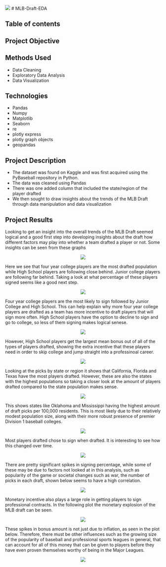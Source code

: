 <img src="images/MLBDraft.png">
# MLB-Draft-EDA

## Table of contents

## Project Objective


## Methods Used
+ Data Cleaning
+ Exploratory Data Analysis
+ Data Visualization

## Technologies
+ Pandas
+ Numpy
+ Matplotlib
+ Seaborn
+ re
+ plotly express
+ plotly graph objects
+ geopandas

## Project Description
+ The dataset was found on Kaggle and was first acquired using the PyBaseball repository in Python.
+ The data was cleaned using Pandas
+ There was one added column that included the state/region of the player drafted
+ We then sought to draw insights about the trends of the MLB Draft through data manipulation and data visualization

## Project Results

Looking to get an insight into the overall trends of the MLB Draft seemed logical and a good first step into developing insights about the draft how different factors may play into whether a team drafted a player or not. Some insights can be seen from these graphs


<p align = "center">
<img src = "images/PicksByType.png" style>
</p>


Here we see that four year college players are the most drafted population while High School players are following close behind. Junior college players are following far behind. Taking a look at what percentage of these players signed seems like a good next step.

<p align = "center">
<img src = "images/SigningPercentType.png" style>
</p>


Four year college players are the most likely to sign followed by Junior College and High School. This can help explain why more four year college players are drafted as a team has more incentive to draft players that will sign more often. High School players have the option to decline to sign and go to college, so less of them signing makes logical senese. 

<p align = "center">
<img src = "images/MeanBonusType.png" style>
</p>


However, High School players get the largest mean bonus out of all of the types of players drafted, showing the extra incentive that these players need in order to skip college and jump straight into a professinoal career.

<p align = "center">
<img src = "images/PicksByState.png" style>
</p>


Looking at the picks by state or region it shows that California, Florida and Texas have the most players drafted. However, these are also the states with the highest populations so taking a closer look at the amount of players drafted compared to the state population makes sense.

<p align = "center">
<img src = "images/ChoroByState.png" style>
</p>


This shows states like Oklahoma and Mississippi having the highest amount of draft picks per 100,000 residents. This is most likely due to their relatively modest population size, along with their more robust presence of premier Division 1 baseball colleges.

<p align = "center">
<img src = "images/SigningResultsOverall.png" style>
</p>


Most players drafted chose to sign when drafted. It is interesting to see how this changed over time.

<p align = "center">
<img src = "images/SigningProportionTime.png" style>
</p>


There are pretty significant spikes in signing percentage, while some of these may be due to factors not looked at in this analysis, such as popularity of the game or societal changes such as war, the number of picks in each draft, shown below seems to have a high correlation.

<p align = "center">
<img src = "images/NumberPicksTime.png" style>
</p>


Monetary incentive also plays a large role in getting players to sign professional contracts. In the following plot the monetary explosion of the MLB draft can be seen. 

<p align = "center">
<img src = "images/ScatterBonus.png" style>
</p>


These spikes in bonus amount is not just due to inflation, as seen in the plot below. Therefore, there must be other influences such as the growing size of the popularity of baseball and professional sports leagues in general, that can account for all of this money that can be given to players before they have even proven themselves worthy of being in the Major Leagues.

<p align = "center">
<img src = "images/InflationBonus.png" style>
</p>










